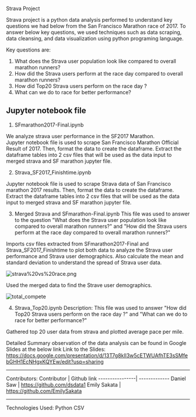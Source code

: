 Strava Project

Strava project is a python data analysis performed to understand key questions we had below from the San Francisco Marathon race of 2017. 
To answer below key questions, we used techniques such as data scraping, data cleansing, and data visualization using python programing language.

Key questions are:
1) What does the Strava user population look like compared to overall marathon runners?
2) How did the Strava users perform at the race day compared to overall marathon runners?
3) How did Top20 Strava users perform on the race day ?
4) What can we do to race for better performance?

Jupyter notebook file
-------------------------------------------------------------
1) SFmarathon2017-Final.ipynb

We analyze strava user performance in the SF2017 Marathon.   
Jupyter notebook file is used to scrape San Francisco Marathon Official Result of 2017. 
Then, format the data to create the dataframe. Extract the dataframe tables into 2 csv files that will be used as the data input to merged strava and SF marathon jupyter file.






2) Strava_SF2017_Finishtime.ipynb

Jupyter notebook file is used to scrape Strava data of San Francisco marathon 2017 results. 
Then, format the data to create the dataframe. Extract the dataframe tables into 2 csv files that will be used as the data input to merged strava and SF marathon jupyter file.




3) Merged Strava and SFmarathon-Final.ipynb
This file was used to answer to the question "What does the Strava user population look like compared to overall marathon runners?" and "How did the Strava users perform at the race day compared to overall marathon runners?"


Imports csv files extracted from SFmarathon2017-Final and Strava_SF2017_Finishtime to plot both data to analyze the Strava user performance and Strava user demographics. Also calculate the mean and standard deviation to understand the spread of Strava user data.

![strava%20vs%20race.png](https://github.com/EmilySakata/Strava_project/blob/master/images/strava%20vs%20race.png)


Used the merged data to find the Strave user demographics.

![total_compete](https://github.com/EmilySakata/Strava_project/blob/master/images/total_compete.png)

4) Strava_Top20.ipynb
Description:
This file was used to answer "How did Top20 Strava users perform on the race day ?" and "What can we do to race for better performance?"


Gathered top 20 user data from strava and plotted average pace per mile.




Detailed Summary observation of the data analysis can be found in Google Slides at the below link
Link to the Slides: https://docs.google.com/presentation/d/13T7g8kIl3w5cETWUAfhTE3sSMfebGHH1EcNHgxKQYEw/edit?usp=sharing



-------------------------------------------------------------
Contributors:
Contributor     | Github link
----------------| -------------
Daniel Saw      | https://github.com/dsdata1
Emily Sakata    | https://github.com/EmilySakata

-------------------------------------------------------------

Technologies Used:
Python
CSV



